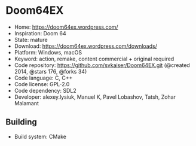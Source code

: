 # Doom64EX

- Home: https://doom64ex.wordpress.com/
- Inspiration: Doom 64
- State: mature
- Download: https://doom64ex.wordpress.com/downloads/
- Platform: Windows, macOS
- Keyword: action, remake, content commercial + original required
- Code repository: https://github.com/svkaiser/Doom64EX.git (@created 2014, @stars 176, @forks 34)
- Code language: C, C++
- Code license: GPL-2.0
- Code dependency: SDL2
- Developer: alexey.lysiuk, Manuel K, Pavel Lobashov, Tatsh, Zohar Malamant

## Building

- Build system: CMake
